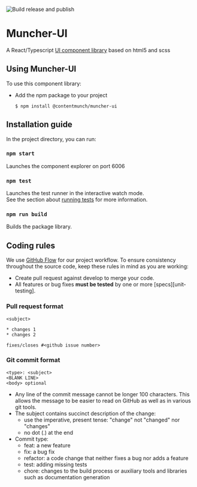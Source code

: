 ![Build release and publish](https://github.com/contentmunch/muncher-ui/workflows/Build%20release%20and%20publish/badge.svg) 
# Muncher-UI
A React/Typescript [UI component library](https://ui.muncher.dev/) based on html5 and scss 

## Using Muncher-UI
To use this component library:

* Add the npm package to your project
    ```
    $ npm install @contentmunch/muncher-ui
    ```
## Installation guide
In the project directory, you can run:

### `npm start`
Launches the component explorer on port 6006

### `npm test`

Launches the test runner in the interactive watch mode.<br />
See the section about [running tests](https://facebook.github.io/create-react-app/docs/running-tests) for more information.

### `npm run build`

Builds the package library.

## Coding rules
We use [GitHub Flow](https://guides.github.com/introduction/flow/) for our project workflow.
To ensure consistency throughout the source code, keep these rules in mind as you are working:

* Create pull request against develop to merge your code.
* All features or bug fixes **must be tested** by one or more [specs][unit-testing].

### Pull request format

```
<subject>

* changes 1
* changes 2

fixes/closes #<github issue number>

```

### Git commit format

```
<type>: <subject>
<BLANK LINE> 
<body> optional
```
* Any line of the commit message cannot be longer 100 characters. This allows the message to be easier to read on GitHub as well as in various git tools.
* The subject contains succinct description of the change:
    * use the imperative, present tense: "change" not "changed" nor "changes"
    * no dot (.) at the end
* Commit type:
    * feat: a new feature
    * fix: a bug fix
    * refactor: a code change that neither fixes a bug nor adds a feature
    * test: adding missing tests
    * chore: changes to the build process or auxiliary tools and libraries such as documentation generation



